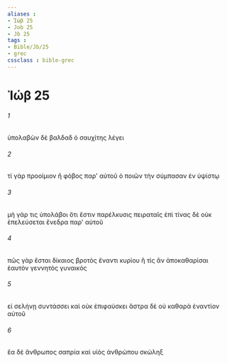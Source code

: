 ```yaml
---
aliases : 
- Ἰώβ 25
- Job 25
- Jb 25
tags : 
- Bible/Jb/25
- grec
cssclass : bible-grec
---
```


# Ἰώβ 25

###### 1
ὑπολαβὼν δὲ βαλδαδ ὁ σαυχίτης λέγει
###### 2
τί γὰρ προοίμιον ἢ φόβος παρ' αὐτοῦ ὁ ποιῶν τὴν σύμπασαν ἐν ὑψίστῳ
###### 3
μὴ γάρ τις ὑπολάβοι ὅτι ἔστιν παρέλκυσις πειραταῖς ἐπὶ τίνας δὲ οὐκ ἐπελεύσεται ἔνεδρα παρ' αὐτοῦ
###### 4
πῶς γὰρ ἔσται δίκαιος βροτὸς ἔναντι κυρίου ἢ τίς ἂν ἀποκαθαρίσαι ἑαυτὸν γεννητὸς γυναικός
###### 5
εἰ σελήνῃ συντάσσει καὶ οὐκ ἐπιφαύσκει ἄστρα δὲ οὐ καθαρὰ ἐναντίον αὐτοῦ
###### 6
ἔα δέ ἄνθρωπος σαπρία καὶ υἱὸς ἀνθρώπου σκώληξ
